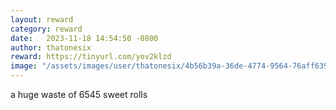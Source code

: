 ```yaml
---
layout: reward
category: reward
date:   2023-11-18 14:54:50 -0800
author: thatonesix
reward: https://tinyurl.com/yov2klzd
image: "/assets/images/user/thatonesix/4b56b39a-36de-4774-9564-76aff639cae4.png"
---
```

a huge waste of 6545 sweet rolls